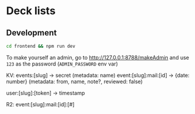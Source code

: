 # Deck lists

## Development

```bash
cd frontend && npm run dev
```

To make yourself an admin, go to <http://127.0.0.1:8788/makeAdmin> and use `123` as the password (`ADMIN_PASSWORD` env var)

KV:
events:[slug] -> secret (metadata: name)
event:[slug]:mail:[id] -> {date: number} (metadata: from, name, note?, reviewed: false)

user:[slug]:[token] -> timestamp

R2:
event:[slug]:mail:[id]:[#]
